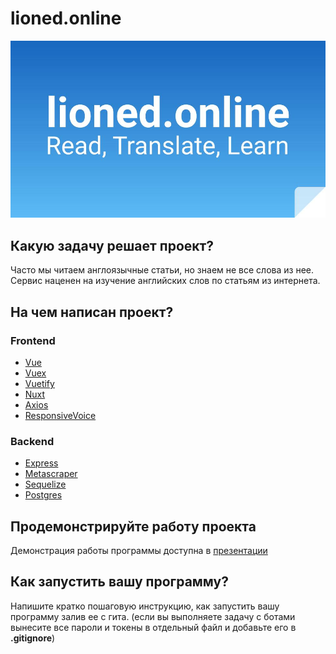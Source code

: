 # lioned.online
![lioned.online logo](./images/lioned.online.jpg "ioned.online logo")

## Какую задачу решает проект?
Часто мы читаем англоязычные статьи, но знаем не все слова из нее. Сервис наценен на изучение английских слов по статьям из интернета.

## На чем написан проект?
### Frontend
- [Vue](https://vuejs.org/)
- [Vuex](https://vuex.vuejs.org/)
- [Vuetify](https://vuetifyjs.com/en/)
- [Nuxt](https://github.com/nuxt/nuxt.js#readme)
- [Axios](https://github.com/axios/axios)
- [ResponsiveVoice](https://www.npmjs.com/package/responsivevoice)
  
### Backend
- [Express](http://expressjs.com/)
- [Metascraper](https://metascraper.js.org/#/)
- [Sequelize](https://sequelize.org/)
- [Postgres](https://github.com/brianc/node-postgres)

## Продемонстрируйте работу проекта
Демонстрация работы программы доступна в [презентации](https://docs.google.com/presentation/d/1NeWB1t-WIRasvRUNPC6VxFJFDD-Y7UbMpQ-bNz24-V0/edit?usp=sharing)
  
## Как запустить вашу программу?
Напишите кратко пошаговую инструкцию, как запустить вашу программу залив ее с гита. (если вы выполняете задачу с ботами вынесите все пароли и токены в отдельный файл и добавьте его в **.gitignore**)